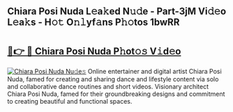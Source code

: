 ## Chiara Posi Nuda L𝚎a𝚔ed N𝚞𝚍e - Part-3jM Vi𝚍𝚎o L𝚎a𝚔s - H𝚘𝚝 O𝚗𝚕yf𝚊ns P𝚑𝚘tos 1bwRR

# <h2><a href="http://kfcln58.oniu.top/?m=Chiara+Posi+Nuda">🔗👉 🔴 Chiara Posi Nuda P𝚑ot𝚘𝚜 V𝚒d𝚎o</a></h2>

[![Chiara Posi Nuda Nu𝚍e𝚜](https://i.imgur.com/0qMVB7G.gif)](http://kfcln58.oniu.top/?m=Chiara+Posi+Nuda)
Online entertainer and digital artist Chiara Posi Nuda, famed for creating and sharing dance and lifestyle content via solo and collaborative dance routines and short videos. Visionary architect Chiara Posi Nuda, famed for their groundbreaking designs and commitment to creating beautiful and functional spaces.  
